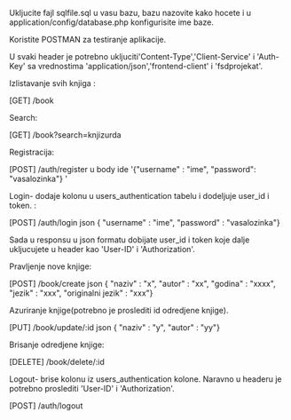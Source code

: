 Ukljucite fajl sqlfile.sql u vasu bazu, bazu nazovite kako hocete i u application/config/database.php konfigurisite ime baze.


Koristite POSTMAN za testiranje aplikacije.

U svaki header je potrebno ukljuciti'Content-Type','Client-Service' i 'Auth-Key' sa vrednostima 'application/json','frontend-client' i 'fsdprojekat'.


Izlistavanje svih knjiga :

[GET] /book 

Search:

[GET] /book?search=knjizurda


Registracija:

[POST] /auth/register u body ide '{"username" : "ime", "password": "vasalozinka"} '

Login- dodaje kolonu u users_authentication tabelu i dodeljuje user_id i token. :

[POST] /auth/login json { "username" : "ime", "password" : "vasalozinka"}

Sada u responsu u json formatu dobijate user_id i token koje dalje ukljucujete u header kao 'User-ID' i 'Authorization'.


Pravljenje nove knjige:


[POST] /book/create json { "naziv" : "x", "autor" : "xx", "godina" : "xxxx", "jezik" : "xxx", "originalni jezik" : "xxx"}

Azuriranje knjige(potrebno je proslediti id odredjene knjige).

[PUT] /book/update/:id json { "naziv" : "y", "autor" : "yy"}

Brisanje odredjene knjige:

[DELETE] /book/delete/:id


Logout- brise kolonu iz users_authentication kolone. Naravno u headeru je potrebno proslediti 'User-ID' i 'Authorization'.

[POST] /auth/logout
